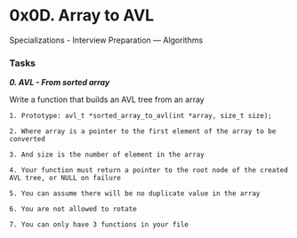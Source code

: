 # 0x0D. Array to AVL
Specializations - Interview Preparation ― Algorithms

### Tasks

***0. AVL - From sorted array***

Write a function that builds an AVL tree from an array
```
1. Prototype: avl_t *sorted_array_to_avl(int *array, size_t size);

2. Where array is a pointer to the first element of the array to be converted

3. And size is the number of element in the array

4. Your function must return a pointer to the root node of the created AVL tree, or NULL on failure

5. You can assume there will be no duplicate value in the array

6. You are not allowed to rotate

7. You can only have 3 functions in your file
```